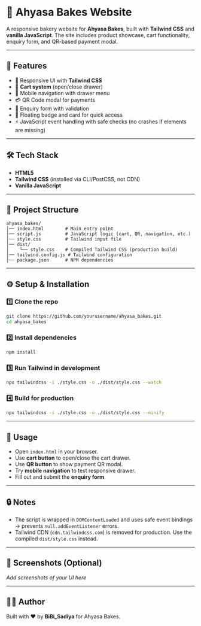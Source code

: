 # 🍰 Ahyasa Bakes Website

A responsive bakery website for **Ahyasa Bakes**, built with **Tailwind CSS** and **vanilla JavaScript**.
The site includes product showcase, cart functionality, enquiry form, and QR-based payment modal.

---

## 🚀 Features

* 🎨 Responsive UI with **Tailwind CSS**
* 🛒 **Cart system** (open/close drawer)
* 📱 Mobile navigation with drawer menu
* 💳 QR Code modal for payments
* 📝 Enquiry form with validation
* 🎯 Floating badge and card for quick access
* ⚡ JavaScript event handling with safe checks (no crashes if elements are missing)

---

## 🛠️ Tech Stack

* **HTML5**
* **Tailwind CSS** (installed via CLI/PostCSS, not CDN)
* **Vanilla JavaScript**

---

## 📂 Project Structure

```
ahyasa_bakes/
│── index.html        # Main entry point
│── script.js         # JavaScript logic (cart, QR, navigation, etc.)
│── style.css         # Tailwind input file
│── dist/
│    └── style.css    # Compiled Tailwind CSS (production build)
│── tailwind.config.js # Tailwind configuration
│── package.json      # NPM dependencies
```

---

## ⚙️ Setup & Installation

### 1️⃣ Clone the repo

```bash
git clone https://github.com/yourusername/ahyasa_bakes.git
cd ahyasa_bakes
```

### 2️⃣ Install dependencies

```bash
npm install
```

### 3️⃣ Run Tailwind in development

```bash
npx tailwindcss -i ./style.css -o ./dist/style.css --watch
```

### 4️⃣ Build for production

```bash
npx tailwindcss -i ./style.css -o ./dist/style.css --minify
```

---

## 📖 Usage

* Open `index.html` in your browser.
* Use **cart button** to open/close the cart drawer.
* Use **QR button** to show payment QR modal.
* Try **mobile navigation** to test responsive drawer.
* Fill out and submit the **enquiry form**.

---

## 🔒 Notes

* The script is wrapped in `DOMContentLoaded` and uses safe event bindings → prevents `null.addEventListener` errors.
* Tailwind CDN (`cdn.tailwindcss.com`) is removed for production. Use the compiled `dist/style.css` instead.

---

## 📸 Screenshots (Optional)

*Add screenshots of your UI here*

---

## 👨‍🍳 Author

Built with ❤️ by **BiBi_Sadiya** for Ahyasa Bakes.
